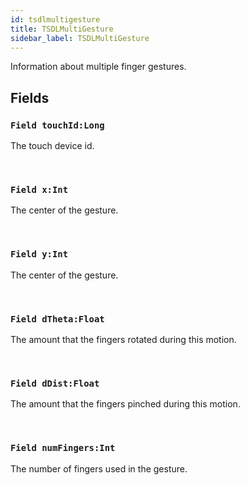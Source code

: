 ```yaml
---
id: tsdlmultigesture
title: TSDLMultiGesture
sidebar_label: TSDLMultiGesture
---
```


Information about multiple finger gestures.


## Fields

### `Field touchId:Long`

The touch device id.

<br/>

### `Field x:Int`

The center of the gesture.

<br/>

### `Field y:Int`

The center of the gesture.

<br/>

### `Field dTheta:Float`

The amount that the fingers rotated during this motion.

<br/>

### `Field dDist:Float`

The amount that the fingers pinched during this motion.

<br/>

### `Field numFingers:Int`

The number of fingers used in the gesture.

<br/>

